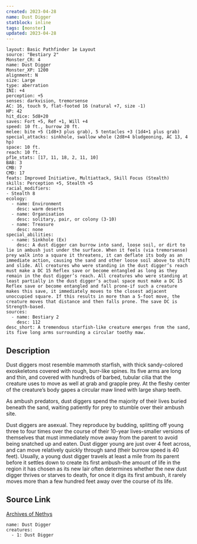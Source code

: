```yaml
---
created: 2023-04-28
name: Dust Digger
statblock: inline
tags: [monster]
updated: 2023-04-28
---
```

```statblock
layout: Basic Pathfinder 1e Layout
source: "Bestiary 2"
Monster_CR: 4
name: Dust Digger
Monster_XP: 1200
alignment: N
size: Large
type: aberration
INI: +4
perception: +5
senses: darkvision, tremorsense
AC: 16, touch 9, flat-footed 16 (natural +7, size -1)
HP: 42
hit_dice: 5d8+20
saves: Fort +5, Ref +1, Will +4
speed: 10 ft., burrow 20 ft.
melee: bite +5 (1d8+3 plus grab), 5 tentacles +3 (1d4+1 plus grab)
special_attacks: sinkhole, swallow whole (2d8+4 bludgeoning, AC 13, 4 hp)
space: 10 ft.
reach: 10 ft.
pf1e_stats: [17, 11, 18, 2, 11, 10]
BAB: 3
CMB: 7
CMD: 17
feats: Improved Initiative, Multiattack, Skill Focus (Stealth)
skills: Perception +5, Stealth +5
racial_modifiers:
- Stealth 8
ecology:
  - name: Environment
    desc: warm deserts
  - name: Organisation
    desc: solitary, pair, or colony (3-10)
  - name: Treasure
    desc: none
special_abilities:
  - name: Sinkhole (Ex)
    desc: A dust digger can burrow into sand, loose soil, or dirt to lie in ambush just under the surface. When it feels (via tremorsense) prey walk into a square it threatens, it can deflate its body as an immediate action, causing the sand and other loose soil above to shift and slide. All creatures who were standing in the dust digger’s reach must make a DC 15 Reflex save or become entangled as long as they remain in the dust digger’s reach. All creatures who were standing at least partially in the dust digger’s actual space must make a DC 15 Reflex save or become entangled and fall prone-if such a creature makes this save, it immediately moves to the closest adjacent unoccupied square. If this results in more than a 5-foot move, the creature moves that distance and then falls prone. The save DC is Strength-based.
sources:
  - name: Bestiary 2
    desc: 112
desc_short: A tremendous starfish-like creature emerges from the sand, its five long arms surrounding a circular toothy maw. 
```
## Description
Dust diggers most resemble mammoth starfish, with thick sandy-colored exoskeletons covered with rough, burr-like spines. Its five arms are long and thin, and covered with hundreds of barbed, tubular cilia that the creature uses to move as well at grab and grapple prey. At the fleshy center of the creature’s body gapes a circular maw lined with large sharp teeth. 

As ambush predators, dust diggers spend the majority of their lives buried beneath the sand, waiting patiently for prey to stumble over their ambush site. 

Dust diggers are asexual. They reproduce by budding, splitting off young three to four times over the course of their 10-year lives-smaller versions of themselves that must immediately move away from the parent to avoid being snatched up and eaten. Dust digger young are just over 4 feet across, and can move relatively quickly through sand (their burrow speed is 40 feet). Usually, a young dust digger travels at least a mile from its parent before it settles down to create its first ambush-the amount of life in the region it has chosen as its new lair often determines whether the new dust digger thrives or starves to death, for once it digs its first ambush, it rarely moves more than a few hundred feet away over the course of its life.
## Source Link
[Archives of Nethys](https://aonprd.com/MonsterDisplay.aspx?ItemName=Dust%20Digger)
```encounter-table
name: Dust Digger
creatures:
  - 1: Dust Digger
```

